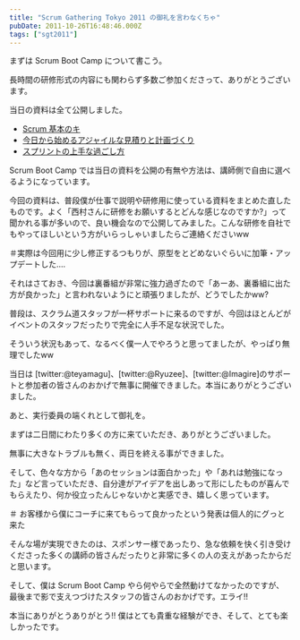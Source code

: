 ```yaml
---
title: "Scrum Gathering Tokyo 2011 の御礼を言わなくちゃ"
pubDate: 2011-10-26T16:48:46.000Z
tags: ["sgt2011"]
---
```


まずは Scrum Boot Camp について書こう。

長時間の研修形式の内容にも関わらず多数ご参加くださって、ありがとうございます。

当日の資料は全て公開しました。

- [Scrum 基本のキ](http://d.hatena.ne.jp/nawoto/20111024/1319428775)
- [今日から始めるアジャイルな見積りと計画づくり](http://d.hatena.ne.jp/nawoto/20111026/1319602905)
- [スプリントの上手な過ごし方](http://d.hatena.ne.jp/nawoto/20111027/1319684915)

Scrum Boot Camp では当日の資料を公開の有無や方法は、講師側で自由に選べるようになっています。

今回の資料は、普段僕が仕事で説明や研修用に使っている資料をまとめた直したものです。よく「西村さんに研修をお願いするとどんな感じなのですか?」って聞かれる事が多いので、良い機会なので公開してみました。こんな研修を自社でもやってほしいという方がいらっしゃいましたらご連絡くださいww

＃実際は今回用に少し修正するつもりが、原型をとどめないぐらいに加筆・アップデートした....

それはさておき、今回は裏番組が非常に強力過ぎたので「あーあ、裏番組に出た方が良かった」と言われないようにと頑張りましたが、どうでしたかww?

普段は、スクラム道スタッフが一杯サポートに来るのですが、今回はほとんどがイベントのスタッフだったりで完全に人手不足な状況でした。

そういう状況もあって、なるべく僕一人でやろうと思ってましたが、やっぱり無理でしたww

当日は [twitter:@teyamagu]、[twitter:@Ryuzee]、[twitter:@Imagire]のサポートと参加者の皆さんのおかげで無事に開催できました。本当にありがとうございました。

あと、実行委員の端くれとして御礼を。

まずは二日間にわたり多くの方に来ていただき、ありがとうございました。

無事に大きなトラブルも無く、両日を終える事ができました。

そして、色々な方から「あのセッションは面白かった」や「あれは勉強になった」など言っていただき、自分達がアイデアを出しあって形にしたものが喜んでもらえたり、何か役立ったんじゃないかと実感でき、嬉しく思っています。

＃ お客様から僕にコーチに来てもらって良かったという発表は個人的にグっと来た

そんな場が実現できたのは、スポンサー様であったり、急な依頼を快く引き受けくださった多くの講師の皆さんだったりと非常に多くの人の支えがあったからだと思います。

そして、僕は Scrum Boot Camp やら何やらで全然動けてなかったのですが、最後まで影で支えつづけたスタッフの皆さんのおかげです。エライ!!

本当にありがとうありがとう!! 僕はとても貴重な経験ができ、そして、とても楽しかったです。